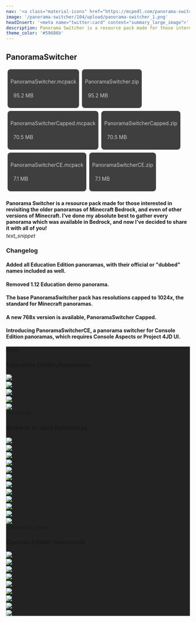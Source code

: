 ```yaml
---
nav: '<a class="material-icons" href="https://mcpedl.com/panorama-switcher-pack-1/">link</a>'
image: '/panorama-switcher/104/upload/panorama-switcher_1.png'
headInsert: '<meta name="twitter:card" content="summary_large_image">'
description: Panorama Switcher is a resource pack made for those interested in revisiting the older panoramas of Minecraft Bedrock, and even of other versions of Minecraft. I’ve done my absolute best to gather every panorama which was available in Bedrock, and now I’ve decided to share it with all of you!
theme_color: '#59686b'
---
```

## PanoramaSwitcher
<div class="home-content-container"><a class="home-content-container" style="border-radius:8px;background: #222d;padding:8px;color:#ccc;display:inline-block;margin:4px;line-height: 24px;text-decoration: none;" href="https://drive.google.com/uc?confirm=t&amp;id=1eSEw_VHDFOiBq6jJKvHX-C_FhTG4vKMc"><p class="dreamsdb infotitle">PanoramaSwitcher.mcpack</p><p class="dreamsdb infostats" style="margin-left:8px">95.2 MB</p></a><a class="home-content-container" style="border-radius:8px;background: #222d;padding:8px;color:#ccc;display:inline-block;margin:4px;line-height: 24px;text-decoration: none;" href="https://drive.google.com/uc?confirm=t&amp;id=18Edb_tX1YGRonKZEUKjMm8OGhflr7_iE"><p class="dreamsdb infotitle">PanoramaSwitcher.zip</p><p class="dreamsdb infostats" style="margin-left:8px">95.2 MB</p></a><a class="home-content-container" style="border-radius:8px;background: #222d;padding:8px;color:#ccc;display:inline-block;margin:4px;line-height: 24px;text-decoration: none;" href="https://drive.google.com/uc?confirm=t&amp;id=1UEV8XKZQG__3UWUy1PgqOgWebHSLqfVD"><p class="dreamsdb infotitle">PanoramaSwitcherCapped.mcpack</p><p class="dreamsdb infostats" style="margin-left:8px">70.5 MB</p></a><a class="home-content-container" style="border-radius:8px;background: #222d;padding:8px;color:#ccc;display:inline-block;margin:4px;line-height: 24px;text-decoration: none;" href="https://drive.google.com/uc?confirm=t&amp;id=1Fa_8EpdZq-KqCSw1UKMwnMUWMMWnBoXY"><p class="dreamsdb infotitle">PanoramaSwitcherCapped.zip</p><p class="dreamsdb infostats" style="margin-left:8px">70.5 MB</p></a><a class="home-content-container" style="border-radius:8px;background: #222d;padding:8px;color:#ccc;display:inline-block;margin:4px;line-height: 24px;text-decoration: none;" href="https://drive.google.com/uc?confirm=t&amp;id=1RSfuZkSoeXlKZ-q6DUgOTPLZn35Lg1ER"><p class="dreamsdb infotitle">PanoramaSwitcherCE.mcpack</p><p class="dreamsdb infostats" style="margin-left:8px">7.1 MB</p></a><a class="home-content-container" style="border-radius:8px;background: #222d;padding:8px;color:#ccc;display:inline-block;margin:4px;line-height: 24px;text-decoration: none;" href="https://drive.google.com/uc?confirm=t&amp;id=15WEi7ahj43ivOcmgdSH29A6xaQpxkstM"><p class="dreamsdb infotitle">PanoramaSwitcherCE.zip</p><p class="dreamsdb infostats" style="margin-left:8px">7.1 MB</p></a></div><div class="changelog-container"><h4 style="margin-bottom: 4px;">Panorama Switcher is a resource pack made for those interested in revisiting the older panoramas of Minecraft Bedrock, and even of other versions of Minecraft. I’ve done my absolute best to gather every panorama which was available in Bedrock, and now I’ve decided to share it with all of you!</h4><i class="material-icons">text_snippet</i><h3 id="changelog">Changelog</h3><h4>Added all Education Edition panoramas, with their official or "dubbed" names included as well.</h4><h4>Removed 1.12 Education demo panorama.</h4><h4>The base PanoramaSwitcher pack has resolutions capped to 1024x, the standard for Minecraft panoramas.</h4><h4>A new 768x version is available, PanoramaSwitcher Capped.</h4><h4>Introducing PanoramaSwitcherCE, a panorama switcher for Console Edition panoramas, which requires Console Aspects or Project 4JD UI.</h4><div class="changelog-container closeable" style="background:#222"><div><i class="material-icons">book</i><h3 id="education-edition-panoramas">Education Edition Panoramas</h3><i class="material-icons"></i></div><div style="display: inherit;"><img src="./upload/panorama-switcher_2.png" style="max-height: 192px;display: block;width: auto;max-width: 100%;margin-top: 4px;"><img src="./upload/panorama-switcher_3.png" style="max-height: 192px;display: block;width: auto;max-width: 100%;margin-top: 4px;"><img src="./upload/panorama-switcher_4.png" style="max-height: 192px;display: block;width: auto;max-width: 100%;margin-top: 4px;"><img src="./upload/panorama-switcher_5.png" style="max-height: 192px;display: block;width: auto;max-width: 100%;margin-top: 4px;"><img src="./upload/panorama-switcher_6.png" style="max-height: 192px;display: block;width: auto;max-width: 100%;margin-top: 4px;"></div></div><div class="changelog-container closeable" style="background:#222"><div><i class="material-icons">panorama</i><h3 id="bedrock-or-java-panoramas">Bedrock or Java Panoramas</h3><i class="material-icons"></i></div><div style="display: inherit;"><img src="./upload/panorama-switcher_7.png" style="max-height: 192px;display: block;width: auto;max-width: 100%;margin-top: 4px;"><img src="./upload/panorama-switcher_8.png" style="max-height: 192px;display: block;width: auto;max-width: 100%;margin-top: 4px;"><img src="./upload/panorama-switcher_9.png" style="max-height: 192px;display: block;width: auto;max-width: 100%;margin-top: 4px;"><img src="./upload/panorama-switcher_10.png" style="max-height: 192px;display: block;width: auto;max-width: 100%;margin-top: 4px;"><img src="./upload/panorama-switcher_11.png" style="max-height: 192px;display: block;width: auto;max-width: 100%;margin-top: 4px;"><img src="./upload/panorama-switcher_12.png" style="max-height: 192px;display: block;width: auto;max-width: 100%;margin-top: 4px;"><img src="./upload/panorama-switcher_13.png" style="max-height: 192px;display: block;width: auto;max-width: 100%;margin-top: 4px;"><img src="./upload/panorama-switcher_14.png" style="max-height: 192px;display: block;width: auto;max-width: 100%;margin-top: 4px;"><img src="./upload/panorama-switcher_15.png" style="max-height: 192px;display: block;width: auto;max-width: 100%;margin-top: 4px;"><img src="./upload/panorama-switcher_16.png" style="max-height: 192px;display: block;width: auto;max-width: 100%;margin-top: 4px;"><img src="./upload/panorama-switcher_17.png" style="max-height: 192px;display: block;width: auto;max-width: 100%;margin-top: 4px;"><img src="./upload/panorama-switcher_18.png" style="max-height: 192px;display: block;width: auto;max-width: 100%;margin-top: 4px;"></div></div><div class="changelog-container closeable" style="background:#222"><div><i class="material-icons">videogame_asset</i><h3 id="console-edition-pamoramas">Console Edition Panoramas</h3><i class="material-icons"></i></div><div style="display: inherit;"><img src="./upload/panorama-switcher_19.png" style="max-height: 192px;display: block;width: auto;max-width: 100%;margin-top: 4px;"><img src="./upload/panorama-switcher_20.png" style="max-height: 192px;display: block;width: auto;max-width: 100%;margin-top: 4px;"><img src="./upload/panorama-switcher_21.png" style="max-height: 192px;display: block;width: auto;max-width: 100%;margin-top: 4px;"><img src="./upload/panorama-switcher_22.png" style="max-height: 192px;display: block;width: auto;max-width: 100%;margin-top: 4px;"><img src="./upload/panorama-switcher_23.png" style="max-height: 192px;display: block;width: auto;max-width: 100%;margin-top: 4px;"><img src="./upload/panorama-switcher_24.png" style="max-height: 192px;display: block;width: auto;max-width: 100%;margin-top: 4px;"><img src="./upload/panorama-switcher_25.png" style="max-height: 192px;display: block;width: auto;max-width: 100%;margin-top: 4px;"><img src="./upload/panorama-switcher_26.png" style="max-height: 192px;display: block;width: auto;max-width: 100%;margin-top: 4px;"><img src="./upload/panorama-switcher_27.png" style="max-height: 192px;display: block;width: auto;max-width: 100%;margin-top: 4px;"></div></div></div>
